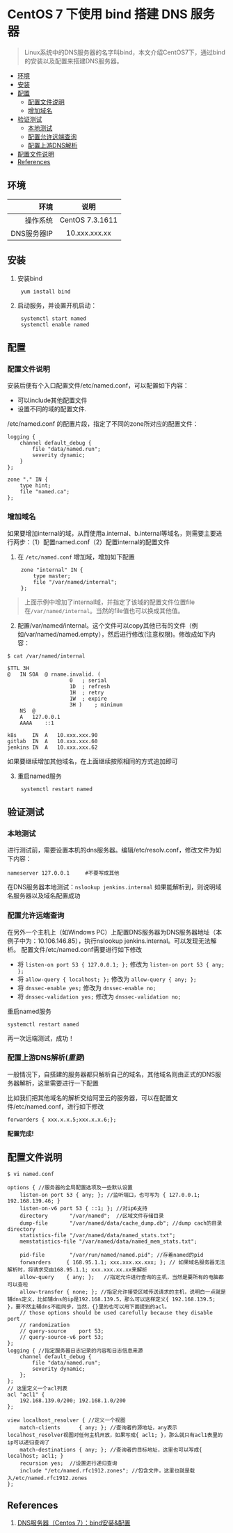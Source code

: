 # CentOS 7 下使用 bind 搭建 DNS 服务器

> Linux系统中的DNS服务器的名字叫bind，本文介绍CentOS7下，通过bind的安装以及配置来搭建DNS服务器。

<!-- vim-markdown-toc GFM -->
* [环境](#环境)
* [安装](#安装)
* [配置](#配置)
  * [配置文件说明](#配置文件说明)
  * [增加域名](#增加域名)
* [验证测试](#验证测试)
  * [本地测试](#本地测试)
  * [配置允许远端查询](#配置允许远端查询)
  * [配置上游DNS解析](#配置上游dns解析)
* [配置文件说明](#配置文件说明-1)
* [References](#references)

<!-- vim-markdown-toc -->

## 环境

环境 | 说明
---: | :---:
操作系统 | CentOS 7.3.1611
DNS服务器IP | 10.xxx.xxx.xx

## 安装

1. 安装bind 

        yum install bind
    
2. 启动服务，并设置开机启动：

        systemctl start named
        systemctl enable named
    
## 配置

### 配置文件说明

安装后便有个入口配置文件/etc/named.conf，可以配置如下内容：

+ 可以include其他配置文件
+ 设置不同的域的配置文件.

/etc/named.conf 的配置片段，指定了不同的zone所对应的配置文件：


    logging {
        channel default_debug {
            file "data/named.run";
            severity dynamic;
        }
    };
    
    zone "." IN {
        type hint;
        file "named.ca";
    };


### 增加域名

如果要增加internal的域，从而使用a.internal、b.internal等域名，则需要主要进行两步：（1）配置named.conf（2）配置internal的配置文件

1. 在 `/etc/named.conf` 增加域，增加如下配置


        zone "internal" IN {
            type master;
            file "/var/named/internal";
        };


> 上面示例中增加了internal域，并指定了该域的配置文件位置file在`/var/named/internal`。当然的file值也可以换成其他值。

2. 配置/var/named/internal。这个文件可以copy其他已有的文件（例如/var/named/named.empty），然后进行修改(注意权限)。修改成如下内容：

```
$ cat /var/named/internal 

$TTL 3H
@	IN SOA	@ rname.invalid. (
					0	; serial
					1D	; refresh
					1H	; retry
					1W	; expire
					3H )	; minimum
	NS	@
	A	127.0.0.1
	AAAA	::1

k8s     IN  A   10.xxx.xxx.90 
gitlab  IN  A   10.xxx.xxx.60
jenkins IN  A   10.xxx.xxx.62
```

如果要继续增加其他域名，在上面继续按照相同的方式追加即可

3. 重启named服务

        systemctl restart named

## 验证测试
### 本地测试

进行测试前，需要设置本机的dns服务器。编辑/etc/resolv.conf，修改文件为如下内容：

    nameserver 127.0.0.1     #不要写成其他

在DNS服务器本地测试：`nslookup jenkins.internal` 如果能解析到，则说明域名服务器以及域名配置成功

### 配置允许远端查询

在另外一个主机上（如Windows PC）上配置DNS服务器为DNS服务器地址（本例子中为：10.106.146.85），执行nslookup jenkins.internal。可以发现无法解析。
配置文件/etc/named.conf需要进行如下修改

- 将 `listen-on port 53 { 127.0.0.1; };` 修改为 `listen-on port 53 { any; };`
- 将 `allow-query { localhost; };` 修改为 `allow-query { any; };`
- 将 `dnssec-enable yes;` 修改为 `dnssec-enable no; `
- 将 `dnssec-validation yes;` 修改为 `dnssec-validation no;`

重启named服务

    systemctl restart named

再一次远端测试，成功！

### 配置上游DNS解析(***重要***)

一般情况下，自搭建的服务器都只解析自己的域名，其他域名则由正式的DNS服务器解析，这里需要进行一下配置

比如我们把其他域名的解析交给阿里云的服务器，可以在配置文件/etc/named.conf，进行如下修改


    forwarders { xxx.x.x.5;xxx.x.x.6;};  


**配置完成!**

## 配置文件说明


    $ vi named.conf

    options { //服务器的全局配置选项及一些默认设置
        listen-on port 53 { any; }; //监听端口，也可写为 { 127.0.0.1; 192.168.139.46; }
        listen-on-v6 port 53 { ::1; }; //对ip6支持
        directory       "/var/named";  //区域文件存储目录
        dump-file       "/var/named/data/cache_dump.db"; //dump cach的目录directory
        statistics-file "/var/named/data/named_stats.txt";
        memstatistics-file "/var/named/data/named_mem_stats.txt";
    
        pid-file        "/var/run/named/named.pid"; //存着named的pid
        forwarders     { 168.95.1.1; xxx.xxx.xx.xxx; }; // 如果域名服务器无法解析时，将请求交由168.95.1.1; xxx.xxx.xx.xx来解析
        allow-query    { any; };   //指定允许进行查询的主机，当然是要所有的电脑都可以查啦
        allow-transfer { none; }; //指定允许接受区域传送请求的主机，说明白一点就是辅dns定义，比如辅dns的ip是192.168.139.5，那么可以这样定义{ 192.168.139.5; }，要不然主辅dns不能同步，当然，{}里的也可以用下面提到的acl。
        // those options should be used carefully because they disable port
        // randomization
        // query-source    port 53;     
        // query-source-v6 port 53;
    };
    logging { //指定服务器日志记录的内容和日志信息来源
        channel default_debug {
            file "data/named.run";
            severity dynamic;
        };
    };
    // 这里定义一个acl列表
    acl "acl1" {
        192.168.139.0/200; 192.168.1.0/200 
    };
    
    view localhost_resolver { //定义一个视图
        match-clients      { any; }; //查询者的源地址，any表示localhost_resolver视图对任何主机开放，如果写成{ acl1; }，那么就只有acl1表里的ip可以递归查询了
        match-destinations { any; }; //查询者的目标地址，这里也可以写成{ localhost; acl1; }
        recursion yes;  //设置进行递归查询
        include "/etc/named.rfc1912.zones"; //包含文件，这里也就是载入/etc/named.rfc1912.zones
    };



## References
1. [DNS服务器（Centos 7）：bind安装&配置](http://blog.csdn.net/K_Zombie/article/details/50593743)

